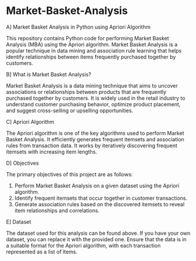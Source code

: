 # Market-Basket-Analysis
A] Market Basket Analysis in Python using Apriori Algorithm

This repository contains Python code for performing Market Basket Analysis (MBA) using the Apriori algorithm. Market Basket Analysis is a popular technique in data mining and association rule learning that helps identify relationships between items frequently purchased together by customers.

B] What is Market Basket Analysis?

Market Basket Analysis is a data mining technique that aims to uncover associations or relationships between products that are frequently purchased together by customers. It is widely used in the retail industry to understand customer purchasing behavior, optimize product placement, and suggest cross-selling or upselling opportunities.

C] Apriori Algorithm

The Apriori algorithm is one of the key algorithms used to perform Market Basket Analysis. It efficiently generates frequent itemsets and association rules from transaction data. It works by iteratively discovering frequent itemsets with increasing item lengths.

D] Objectives

The primary objectives of this project are as follows:

1. Perform Market Basket Analysis on a given dataset using the Apriori algorithm.
2. Identify frequent itemsets that occur together in customer transactions.
3. Generate association rules based on the discovered itemsets to reveal item relationships and correlations.

E] Dataset

The dataset used for this analysis can be found above. If you have your own dataset, you can replace it with the provided one. Ensure that the data is in a suitable format for the Apriori algorithm, with each transaction represented as a list of items.
